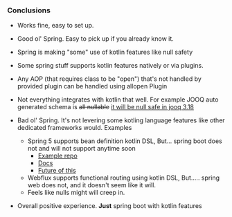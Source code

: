 ### Conclusions

- Works fine, easy to set up.
- Good ol' Spring. Easy to pick up if you already know it.
- Spring is making "some" use of kotlin features like null safety
- Some spring stuff supports kotlin features natively or via plugins.
- Any AOP (that requires class to be "open") that's not handled by provided plugin can be handled using allopen Plugin
- Not everything integrates with kotlin that well. For example JOOQ auto generated schema is ~~all
  nullable~~ [it will be null safe in jooq 3.18](https://github.com/jOOQ/jOOQ/issues/10212)
- Bad ol' Spring. It's not levering some kotling language features like other dedicated frameworks would. Examples
    - Spring 5 supports bean definition kotlin DSL, But... spring boot does not and will not support anytime soon
        - [Example repo](https://github.com/sdeleuze/spring-kotlin-functional/blob/master/src/main/kotlin/functional/Beans.kt)
        - [Docs](https://docs.spring.io/spring-framework/docs/5.0.0.RELEASE/spring-framework-reference/kotlin.html#bean-definition-dsl)
        - [Future of this](https://github.com/spring-projects-experimental/spring-fu)
    - Webflux supports functional routing using kotlin DSL, But..... spring web does not, and it doesn't seem like it
      will.
    - Feels like nulls might will creep in.

- Overall positive experience. **Just** spring boot with kotlin features
